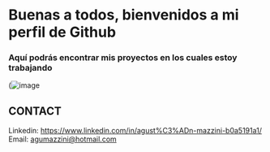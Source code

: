 # Buenas a todos, bienvenidos a mi perfil de Github

### Aquí podrás encontrar mis proyectos en los cuales estoy trabajando 

 (![image](https://user-images.githubusercontent.com/85418369/158719504-a96667eb-71e0-41a1-ad3a-dd0b753af49e.png)


## CONTACT 

Linkedin: https://www.linkedin.com/in/agust%C3%ADn-mazzini-b0a5191a1/
Email: agumazzini@hotmail.com
